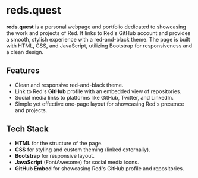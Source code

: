 # reds.quest

**reds.quest** is a personal webpage and portfolio dedicated to showcasing the work and projects of Red. It links to Red's GitHub account and provides a smooth, stylish experience with a red-and-black theme. The page is built with HTML, CSS, and JavaScript, utilizing Bootstrap for responsiveness and a clean design.

## Features
- Clean and responsive red-and-black theme.
- Link to Red's **GitHub** profile with an embedded view of repositories.
- Social media links to platforms like GitHub, Twitter, and LinkedIn.
- Simple yet effective one-page layout for showcasing Red's presence and projects.

## Tech Stack
- **HTML** for the structure of the page.
- **CSS** for styling and custom theming (linked externally).
- **Bootstrap** for responsive layout.
- **JavaScript** (FontAwesome) for social media icons.
- **GitHub Embed** for showcasing Red's GitHub profile and repositories.
